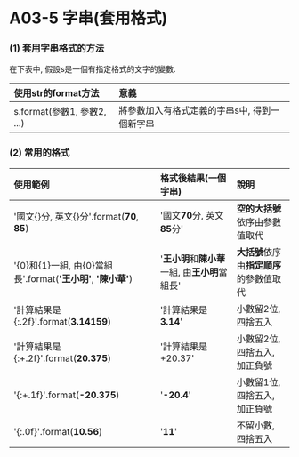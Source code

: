 # A03-5 字串(套用格式)


### (1) 套用字串格式的方法

在下表中, 假設s是一個有指定格式的文字的變數.

| 使用str的format方法 | 意義 |
|:---------|:------|
| s.format(參數1, 參數2, ...) | 將參數加入有格式定義的字串s中, 得到一個新字串 |


### (2) 常用的格式

| 使用範例 | 格式後結果(一個字串) |  說明  |
|:---------|:------|:--------|
| '國文{}分, 英文{}分'.format(**70**, **85**) | '國文**70**分, 英文**85**分' | **空的大括號**依序由參數值取代|
| '{0}和{1}一組, 由{0}當組長'.format(**'王小明'**, **'陳小華'**) | '**王小明**和**陳小華**一組, 由**王小明**當組長' | **大括號**依序由**指定順序**的參數值取代|
| '計算結果是{:.2f}'.format(**3.14159**) | '計算結果是**3.14**' | 小數留2位, 四捨五入 |
| '計算結果是{:+.2f}'.format(**20.375**) | '計算結果是+20.37' | 小數留2位, 四捨五入, 加正負號 |
| '{:+.1f}'.format(**-20.375**) | '**-20.4**' | 小數留1位, 四捨五入, 加正負號 |
| '{:.0f}'.format(**10.56**) | '**11**' |不留小數, 四捨五入 |
